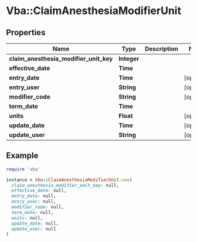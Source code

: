 # Vba::ClaimAnesthesiaModifierUnit

## Properties

| Name | Type | Description | Notes |
| ---- | ---- | ----------- | ----- |
| **claim_anesthesia_modifier_unit_key** | **Integer** |  |  |
| **effective_date** | **Time** |  |  |
| **entry_date** | **Time** |  | [optional] |
| **entry_user** | **String** |  | [optional] |
| **modifier_code** | **String** |  | [optional] |
| **term_date** | **Time** |  |  |
| **units** | **Float** |  | [optional] |
| **update_date** | **Time** |  | [optional] |
| **update_user** | **String** |  | [optional] |

## Example

```ruby
require 'vba'

instance = Vba::ClaimAnesthesiaModifierUnit.new(
  claim_anesthesia_modifier_unit_key: null,
  effective_date: null,
  entry_date: null,
  entry_user: null,
  modifier_code: null,
  term_date: null,
  units: null,
  update_date: null,
  update_user: null
)
```

